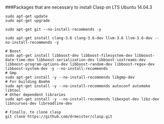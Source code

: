 ###Packages that are necessary to install Clasp on LTS Ubuntu 14.04.3

    sudo apt-get update
    sudo apt-get upgrade

    sudo apt-get git --no-install-recommends -y

    sudo apt-get install clang-3.6 clang-3.6-dev llvm-3.6 llvm-3.6-dev --no-install-recommends -y

    # Boost
    sudo apt-get install libboost-dev libboost-filesystem-dev libboost-date-time-dev libboost-serialization-dev libboost-iostreams-dev libboost-program-options-dev libboost-random-dev libboost-regex-dev libboost-system-dev -y --no-install-recommends
    # Gmp
    sudo apt-get install -y --no-install-recommends libgmp-dev
    # For building Boehm
    sudo apt-get install -y --no-install-recommends autoconf automake libtool
    # Other dependent libraries
    sudo apt-get install -y --no-install-recommends libexpat-dev libz-dev libncurses-dev libreadline-dev

    # Finally, to clone clasp
    git clone https://github.com/drmeister/clasp.git
